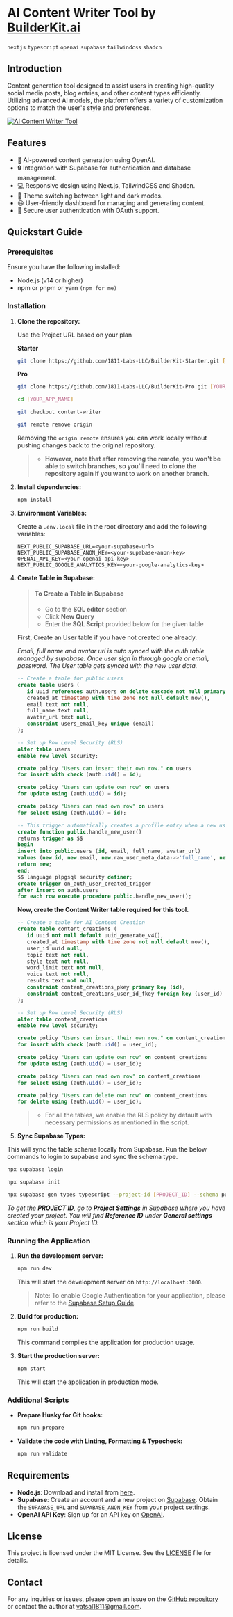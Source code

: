 # AI Content Writer Tool by [BuilderKit.ai](https://www.builderkit.ai)

`nextjs` `typescript` `openai` `supabase` `tailwindcss` `shadcn`

## Introduction

Content generation tool designed to assist users in creating high-quality social media posts, blog entries, and other content types efficiently. Utilizing advanced AI models, the platform offers a variety of customization options to match the user's style and preferences.

<a href="https://content-writer.builderkit.ai/home" target="_blank" rel="noopener">
  <picture>
    <img alt="AI Content Writer Tool" src="https://content-writer.builderkit.ai/github-cover.webp" />
  </picture>
</a>

## Features

- 🤖 AI-powered content generation using OpenAI.
- 🔒 Integration with Supabase for authentication and database management.
- 💻 Responsive design using Next.js, TailwindCSS and Shadcn.
- 🎨 Theme switching between light and dark modes.
- 😃 User-friendly dashboard for managing and generating content.
- 🔗 Secure user authentication with OAuth support.

## Quickstart Guide

### Prerequisites

Ensure you have the following installed:

- Node.js (v14 or higher)
- npm or pnpm or yarn `(npm for me)`

### Installation

1. **Clone the repository:**

   Use the Project URL based on your plan

   **Starter**

   ```sh
   git clone https://github.com/1811-Labs-LLC/BuilderKit-Starter.git [YOUR_APP_NAME]
   ```

   **Pro**

   ```sh
   git clone https://github.com/1811-Labs-LLC/BuilderKit-Pro.git [YOUR_APP_NAME]
   ```

   ```sh
   cd [YOUR_APP_NAME]

   git checkout content-writer

   git remote remove origin
   ```

   Removing the `origin remote` ensures you can work locally without pushing changes back to the original repository.

   > - **However, note that after removing the remote, you won't be able to switch branches, so you'll need to clone the repository again if you want to work on another branch.**

2. **Install dependencies:**

   ```sh
   npm install
   ```

3. **Environment Variables:**

   Create a `.env.local` file in the root directory and add the following variables:

   ```plaintext
   NEXT_PUBLIC_SUPABASE_URL=<your-supabase-url>
   NEXT_PUBLIC_SUPABASE_ANON_KEY=<your-supabase-anon-key>
   OPENAI_API_KEY=<your-openai-api-key>
   NEXT_PUBLIC_GOOGLE_ANALYTICS_KEY=<your-google-analytics-key>
   ```

4. **Create Table in Supabase:**

   > #### To Create a Table in Supabase
   >
   > - Go to the **SQL editor** section
   > - Click **New Query**
   > - Enter the **SQL Script** provided below for the given table

   First, Create an User table if you have not created one already.

   _Email, full name and avatar url is auto synced with the auth table managed by supabase. Once user sign in through google or email, password. The User table gets synced with the new user data._

   ```sql
   -- Create a table for public users
   create table users (
      id uuid references auth.users on delete cascade not null primary key,
      created_at timestamp with time zone not null default now(),
      email text not null,
      full_name text null,
      avatar_url text null,
      constraint users_email_key unique (email)
   );

   -- Set up Row Level Security (RLS)
   alter table users
   enable row level security;

   create policy "Users can insert their own row." on users
   for insert with check (auth.uid() = id);

   create policy "Users can update own row" on users
   for update using (auth.uid() = id);

   create policy "Users can read own row" on users
   for select using (auth.uid() = id);

   -- This trigger automatically creates a profile entry when a new user signs up via Supabase Auth.
   create function public.handle_new_user()
   returns trigger as $$
   begin
   insert into public.users (id, email, full_name, avatar_url)
   values (new.id, new.email, new.raw_user_meta_data->>'full_name', new.raw_user_meta_data->>'avatar_url');
   return new;
   end;
   $$ language plpgsql security definer;
   create trigger on_auth_user_created_trigger
   after insert on auth.users
   for each row execute procedure public.handle_new_user();
   ```

   **Now, create the Content Writer table required for this tool.**

   ```sql
   -- Create a table for AI Content Creation
   create table content_creations (
      id uuid not null default uuid_generate_v4(),
      created_at timestamp with time zone not null default now(),
      user_id uuid null,
      topic text not null,
      style text not null,
      word_limit text not null,
      voice text not null,
      results text not null,
      constraint content_creations_pkey primary key (id),
      constraint content_creations_user_id_fkey foreign key (user_id) references users (id)
   );

   -- Set up Row Level Security (RLS)
   alter table content_creations
   enable row level security;

   create policy "Users can insert their own row." on content_creations
   for insert with check (auth.uid() = user_id);

   create policy "Users can update own row" on content_creations
   for update using (auth.uid() = user_id);

   create policy "Users can read own row" on content_creations
   for select using (auth.uid() = user_id);

   create policy "Users can delete own row" on content_creations
   for delete using (auth.uid() = user_id);
   ```

   > - For all the tables, we enable the RLS policy by default with necessary permissions as mentioned in the script.

5. **Sync Supabase Types:**

This will sync the table schema locally from Supabase. Run the below commands to login to supabase and sync the schema type.

```sh
npx supabase login

npx supabase init

npx supabase gen types typescript --project-id [PROJECT_ID] --schema public > src/types/supabase.ts
```

_To get the **PROJECT ID**, go to **Project Settings** in Supabase where you have created your project. You will find **Reference ID** under **General settings** section which is your Project ID._

### Running the Application

1. **Run the development server:**

   ```sh
   npm run dev
   ```

   This will start the development server on `http://localhost:3000`.

   > Note: To enable Google Authentication for your application, please refer to the [Supabase Setup Guide](https://docs.builderkit.ai/setup/supabase).

2. **Build for production:**

   ```sh
   npm run build
   ```

   This command compiles the application for production usage.

3. **Start the production server:**

   ```sh
   npm start
   ```

   This will start the application in production mode.

### Additional Scripts

- **Prepare Husky for Git hooks:**

  ```sh
  npm run prepare
  ```

- **Validate the code with Linting, Formatting & Typecheck:**

  ```sh
  npm run validate
  ```

## Requirements

- **Node.js**: Download and install from [here](https://nodejs.org/).
- **Supabase**: Create an account and a new project on [Supabase](https://supabase.com/). Obtain the `SUPABASE_URL` and `SUPABASE_ANON_KEY` from your project settings.
- **OpenAI API Key**: Sign up for an API key on [OpenAI](https://openai.com/).

## License

This project is licensed under the MIT License. See the [LICENSE](https://www.builderkit.ai/license) file for details.

## Contact

For any inquiries or issues, please open an issue on the [GitHub repository](https://github.com/1811-Labs-LLC/BuilderKit) or contact the author at [vatsal1811@gmail.com](mailto:vatsal1811@gmail.com).

